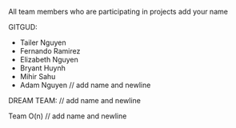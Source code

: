 All team members who are participating in projects add your name

GITGUD:
- Tailer Nguyen
- Fernando Ramirez
- Elizabeth Nguyen
- Bryant Huynh
- Mihir Sahu
- Adam Nguyen
// add name and newline



DREAM TEAM:
// add name and newline




Team O(n)
// add name and newline
